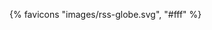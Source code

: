 <meta charset="utf-8">
<meta http-equiv="X-UA-Compatible" content="IE=edge">
<title>{% if title %}{{ title }} :: {% endif %}{{ site.site_title }}</title>
<meta name="description" content="">
<meta name="viewport" content="width=device-width, initial-scale=1">
<meta name="generator" content="{{ eleventy.generator }}">

<!-- Favicon -->
{% favicons "images/rss-globe.svg", "#fff" %}

<!-- CSS -->
<link rel="stylesheet" href="{{ site.baseurl }}/css/owl.carousel.css" />
<link rel="stylesheet" href="{{ site.baseurl }}/css/bootstrap.min.css" />
<!-- <link rel="stylesheet" href="https://maxcdn.bootstrapcdn.com/bootstrap/4.0.0/css/bootstrap.min.css" integrity="sha384-Gn5384xqQ1aoWXA+058RXPxPg6fy4IWvTNh0E263XmFcJlSAwiGgFAW/dAiS6JXm" crossorigin="anonymous"> -->
<link rel="stylesheet" href="{{ site.baseurl }}/css/font-awesome.min.css" />
<link rel="stylesheet" href="{{ site.baseurl }}/css/font-awesome-solid.min.css" />
<link rel="stylesheet" href="{{ site.baseurl }}/css/airspace.css" />
<link rel="stylesheet" href="{{ site.baseurl }}/css/style.css" />
<link rel="stylesheet" href="{{ site.baseurl }}/css/ionicons.min.css" />
<link rel="stylesheet" href="{{ site.baseurl }}/css/animate.css" />
<link rel="stylesheet" href="{{ site.baseurl }}/css/responsive.css" />
<link rel="stylesheet" href="{{ site.baseurl }}/css/syntax.css" />
<link rel="stylesheet" href="{{ site.baseurl }}/css/local.css?20230624" />

<!-- Js -->
<script src="//ajax.googleapis.com/ajax/libs/jquery/1.10.2/jquery.min.js"></script>
<script>window.jQuery || document.write('<script src="js/vendor/jquery-1.10.2.min.js"><\/script>')</script>
<script src="{{ site.baseurl }}/js/bootstrap.min.js"></script>
<script src="{{ site.baseurl }}/js/owl.carousel.min.js"></script>
<script src="{{ site.baseurl }}/js/plugins.js"></script>
<script src="{{ site.baseurl }}/js/min/waypoints.min.js"></script>
<script src="{{ site.baseurl }}/js/jquery.counterup.js"></script>


<script src="{{ site.baseurl }}/js/main.js"></script>

<!--
/*
 * Airspace
 * Ported to Jekyll by Andrew Lee
 * https://github.com/luminousrubyist/airspace-jekyll
 * Designed and Developed by ThemeFisher
 * https://themefisher.com/
 *
 */
-->

